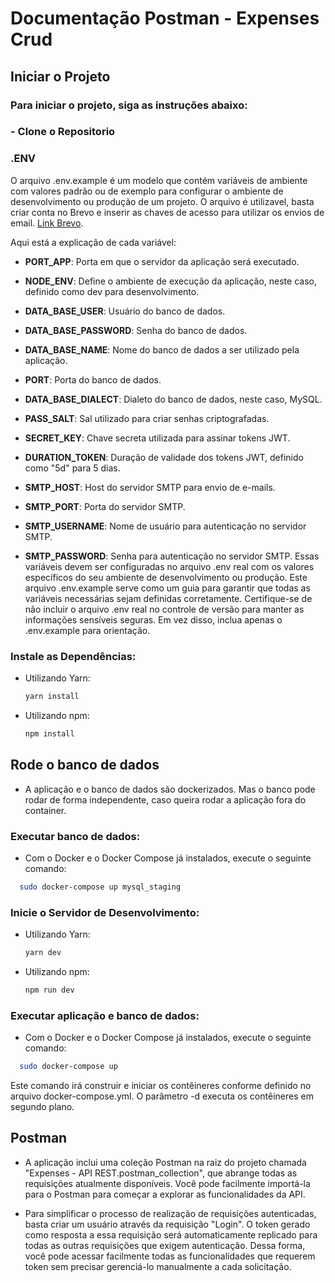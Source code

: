 # Documentação Postman - Expenses Crud

## Iniciar o Projeto

### Para iniciar o projeto, siga as instruções abaixo:

### - **Clone o Repositorio**

### **.ENV**

O arquivo .env.example é um modelo que contém variáveis de ambiente com valores padrão ou de exemplo para configurar o ambiente de desenvolvimento ou produção de um projeto. O arquivo é utilizavel, basta criar conta no Brevo e inserir as chaves de acesso para utilizar os envios de email. [Link Brevo](https://app.brevo.com/).

Aqui está a explicação de cada variável:

- **PORT_APP**: Porta em que o servidor da aplicação será executado.

- **NODE_ENV**: Define o ambiente de execução da aplicação, neste caso, definido como dev para desenvolvimento.

- **DATA_BASE_USER**: Usuário do banco de dados.

- **DATA_BASE_PASSWORD**: Senha do banco de dados.

- **DATA_BASE_NAME**: Nome do banco de dados a ser utilizado pela aplicação.

- **PORT**: Porta do banco de dados.

- **DATA_BASE_DIALECT**: Dialeto do banco de dados, neste caso, MySQL.

- **PASS_SALT**: Sal utilizado para criar senhas criptografadas.

- **SECRET_KEY**: Chave secreta utilizada para assinar tokens JWT.

- **DURATION_TOKEN**: Duração de validade dos tokens JWT, definido como "5d" para 5 dias.

- **SMTP_HOST**: Host do servidor SMTP para envio de e-mails.

- **SMTP_PORT**: Porta do servidor SMTP.

- **SMTP_USERNAME**: Nome de usuário para autenticação no servidor SMTP.

- **SMTP_PASSWORD**: Senha para autenticação no servidor SMTP.
  Essas variáveis devem ser configuradas no arquivo .env real com os valores específicos do seu ambiente de desenvolvimento ou produção. Este arquivo .env.example serve como um guia para garantir que todas as variáveis necessárias sejam definidas corretamente. Certifique-se de não incluir o arquivo .env real no controle de versão para manter as informações sensíveis seguras. Em vez disso, inclua apenas o .env.example para orientação.

### **Instale as Dependências:**

- Utilizando Yarn:

  ```bash
  yarn install
  ```

- Utilizando npm:

  ```bash
  npm install
  ```

## **Rode o banco de dados**

- A aplicação e o banco de dados são dockerizados. Mas o banco pode rodar de forma independente, caso queira rodar a aplicação fora do container.

### Executar banco de dados:

- Com o Docker e o Docker Compose já instalados, execute o seguinte comando:

```bash
  sudo docker-compose up mysql_staging
```

### **Inicie o Servidor de Desenvolvimento:**

- Utilizando Yarn:

  ```bash
  yarn dev
  ```

- Utilizando npm:

  ```bash
  npm run dev
  ```

### Executar aplicação e banco de dados:

- Com o Docker e o Docker Compose já instalados, execute o seguinte comando:

```bash
  sudo docker-compose up
```

Este comando irá construir e iniciar os contêineres conforme definido no arquivo docker-compose.yml. O parâmetro -d executa os contêineres em segundo plano.

## Postman

- A aplicação inclui uma coleção Postman na raiz do projeto chamada "Expenses - API REST.postman_collection", que abrange todas as requisições atualmente disponíveis. Você pode facilmente importá-la para o Postman para começar a explorar as funcionalidades da API.

- Para simplificar o processo de realização de requisições autenticadas, basta criar um usuário através da requisição "Login". O token gerado como resposta a essa requisição será automaticamente replicado para todas as outras requisições que exigem autenticação. Dessa forma, você pode acessar facilmente todas as funcionalidades que requerem token sem precisar gerenciá-lo manualmente a cada solicitação.
